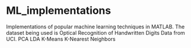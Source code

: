 # ML_implementations
Implementations of popular machine learning techniques in MATLAB. The dataset being used is Optical Recognition of Handwritten Digits Data from UCI. 
PCA
LDA
K-Means
K-Nearest Neighbors
